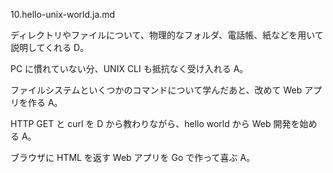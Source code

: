 10.hello-unix-world.ja.md

ディレクトリやファイルについて、物理的なフォルダ、電話帳、紙などを用いて説明してくれる D。

PC に慣れていない分、UNIX CLI も抵抗なく受け入れる A。

ファイルシステムといくつかのコマンドについて学んだあと、改めて Web アプリを作る A。

HTTP GET と curl を D から教わりながら、hello world から Web 開発を始める A。

ブラウザに HTML を返す Web アプリを Go で作って喜ぶ A。
